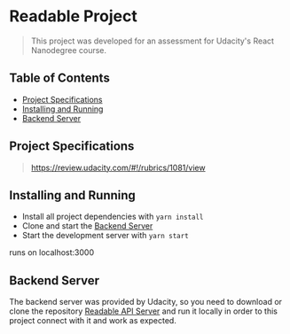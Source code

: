 # Readable Project

>This project was developed for an assessment for Udacity's React Nanodegree course.

## Table of Contents

 - [Project Specifications](#project-specifications)
 - [Installing and Running](#installing-and-running)
 - [Backend Server](#backend-server)

## Project Specifications
>https://review.udacity.com/#!/rubrics/1081/view

## Installing and Running

* Install all project dependencies with `yarn install`
* Clone and start the [Backend Server](#backend-server)
* Start the development server with `yarn start`

runs on localhost:3000

## Backend Server

The backend server was provided by Udacity, so you need to download or clone the repository [Readable API Server](https://github.com/udacity/reactnd-project-readable-starter) and run it locally in order to this project connect with it and work as expected.
